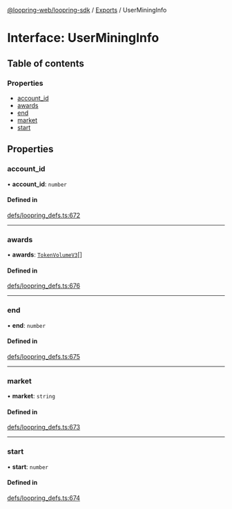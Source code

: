 [@loopring-web/loopring-sdk](../README.md) / [Exports](../modules.md) / UserMiningInfo

# Interface: UserMiningInfo

## Table of contents

### Properties

- [account\_id](UserMiningInfo.md#account_id)
- [awards](UserMiningInfo.md#awards)
- [end](UserMiningInfo.md#end)
- [market](UserMiningInfo.md#market)
- [start](UserMiningInfo.md#start)

## Properties

### account\_id

• **account\_id**: `number`

#### Defined in

[defs/loopring_defs.ts:672](https://github.com/Loopring/loopring_sdk/blob/6d0be7c/src/defs/loopring_defs.ts#L672)

___

### awards

• **awards**: [`TokenVolumeV3`](TokenVolumeV3.md)[]

#### Defined in

[defs/loopring_defs.ts:676](https://github.com/Loopring/loopring_sdk/blob/6d0be7c/src/defs/loopring_defs.ts#L676)

___

### end

• **end**: `number`

#### Defined in

[defs/loopring_defs.ts:675](https://github.com/Loopring/loopring_sdk/blob/6d0be7c/src/defs/loopring_defs.ts#L675)

___

### market

• **market**: `string`

#### Defined in

[defs/loopring_defs.ts:673](https://github.com/Loopring/loopring_sdk/blob/6d0be7c/src/defs/loopring_defs.ts#L673)

___

### start

• **start**: `number`

#### Defined in

[defs/loopring_defs.ts:674](https://github.com/Loopring/loopring_sdk/blob/6d0be7c/src/defs/loopring_defs.ts#L674)

